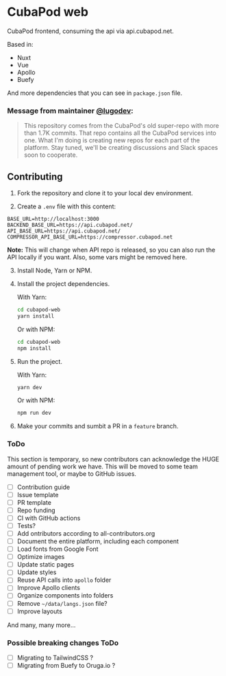 # CubaPod web

CubaPod frontend, consuming the api via api.cubapod.net.

Based in:

* Nuxt
* Vue
* Apollo
* Buefy

And more dependencies that you can see in `package.json` file.

### Message from maintainer [@lugodev](https://github.com/lugodev):

> This repository comes from the CubaPod's old super-repo with more than 1.7K commits.
> That repo contains all the CubaPod services into one.
> What I'm doing is creating new repos for each part of the platform.
>  Stay tuned, we'll be creating discussions and Slack spaces soon to cooperate.

## Contributing

1. Fork the repository and clone it to your local dev environment.

2. Create a `.env` file with this content:

```
BASE_URL=http://localhost:3000
BACKEND_BASE_URL=https://api.cubapod.net/
API_BASE_URL=https://api.cubapod.net/
COMPRESSOR_API_BASE_URL=https://compressor.cubapod.net
```

**Note:**
This will change when API repo is released, so you can also run the API locally if you want. Also, some vars might be removed here.

3. Install Node, Yarn or NPM.

4. Install the project dependencies.

    With Yarn:

    ```bash
    cd cubapod-web
    yarn install
    ```

    Or with NPM:

    ```bash
    cd cubapod-web
    npm install
    ```

5. Run the project.

    With Yarn:

    ```bash
    yarn dev
    ```

    Or with NPM:

    ```bash
    npm run dev
    ```

6. Make your commits and sumbit a PR in a `feature` branch.

### ToDo

This section is temporary, so new contributors can acknowledge the HUGE amount of pending work we have. This will be moved to some team management tool, or maybe to GitHub issues.

- [ ] Contribution guide
- [ ] Issue template
- [ ] PR template
- [ ] Repo funding
- [ ] CI with GitHub actions
- [ ] Tests?
- [ ] Add ontributors according to all-contributors.org
- [ ] Document the entire platform, including each component
- [ ] Load fonts from Google Font
- [ ] Optimize images
- [ ] Update static pages
- [ ] Update styles
- [ ] Reuse API calls into `apollo` folder
- [ ] Improve Apollo clients
- [ ] Organize components into folders
- [ ] Remove `~/data/langs.json` file?
- [ ] Improve layouts

And many, many more...

### Possible breaking changes ToDo

- [ ] Migrating to TailwindCSS ?
- [ ] Migrating from Buefy to Oruga.io ?
